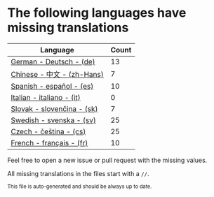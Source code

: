 # The following languages have missing translations
Language|Count
-|-
[German - Deutsch - (de)](Calendr/Assets/de.lproj/Localizable.strings)|13
[Chinese - 中文 - (zh-Hans)](Calendr/Assets/zh-Hans.lproj/Localizable.strings)|7
[Spanish - español - (es)](Calendr/Assets/es.lproj/Localizable.strings)|10
[Italian - italiano - (it)](Calendr/Assets/it.lproj/Localizable.strings)|0
[Slovak - slovenčina - (sk)](Calendr/Assets/sk.lproj/Localizable.strings)|7
[Swedish - svenska - (sv)](Calendr/Assets/sv.lproj/Localizable.strings)|25
[Czech - čeština - (cs)](Calendr/Assets/cs.lproj/Localizable.strings)|25
[French - français - (fr)](Calendr/Assets/fr.lproj/Localizable.strings)|10

Feel free to open a new issue or pull request with the missing values.

All missing translations in the files start with a `//`.

<sub>This file is auto-generated and should be always up to date.</sub>
